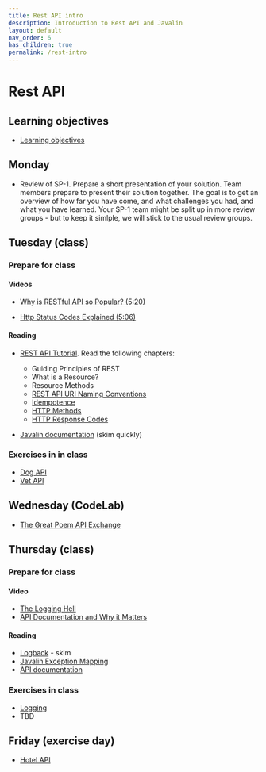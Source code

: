 ```yaml
---
title: Rest API intro
description: Introduction to Rest API and Javalin
layout: default
nav_order: 6
has_children: true
permalink: /rest-intro
---
```


# Rest API

## Learning objectives

- [Learning objectives](./learningobjectives.md)

## Monday

- Review of SP-1. Prepare a short presentation of your solution. Team members prepare to present their solution together. The goal is to get an overview of how far you have come, and what challenges you had, and what you have learned. Your SP-1 team might be split up in more review groups - but to keep it simlple, we will stick to the usual review groups.

## Tuesday (class)

### Prepare for class

#### Videos

- [Why is RESTful API so Popular? (5:20)](https://www.youtube.com/watch?v=-mN3VyJuCjM)

- [Http Status Codes Explained (5:06)](https://www.youtube.com/watch?v=qmpUfWN7hh4)

#### Reading

- [REST API Tutorial](https://restfulapi.net/). Read the following chapters:
  - Guiding Principles of REST
  - What is a Resource?
  - Resource Methods
  - [REST API URI Naming Conventions](https://restfulapi.net/resource-naming/)
  - [Idempotence](https://restfulapi.net/idempotent-rest-apis/)
  - [HTTP Methods](https://restfulapi.net/http-methods/)
  - [HTTP Response Codes](https://restfulapi.net/http-status-codes/)

- [Javalin documentation](https://javalin.io/documentation) (skim quickly)

### Exercises in in class

- [Dog API](./exercises/dogs_api.md)
- [Vet API](./exercises/veterinarian_api.md)

## Wednesday (CodeLab)

- [The Great Poem API Exchange](./exercises/codelab.md)

## Thursday (class)

### Prepare for class

#### Video

- [The Logging Hell](https://www.youtube.com/watch?v=SWHYrCXIL38)
- [API Documentation and Why it Matters](https://www.youtube.com/watch?v=39Tt1IkLiQQ)

#### Reading

- [Logback](https://www.baeldung.com/logback) - skim
- [Javalin Exception Mapping](https://javalin.io/documentation#exception-mapping)
- [API documentation](https://www.postman.com/api-platform/api-documentation/)

### Exercises in class

- [Logging](../toolbox/javalin/logging.md)
- TBD

## Friday (exercise day)

- [Hotel API](./exercises/hotel_api.md)

